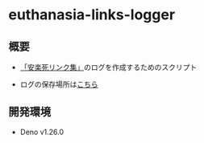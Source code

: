 # euthanasia-links-logger

## 概要
- [「安楽死リンク集」](https://scrapbox.io/euthanasia-links/)のログを作成するためのスクリプト

-  ログの保存場所は[こちら](https://scrapbox.io/euthanasia-links-logs/)

## 開発環境
- Deno v1.26.0